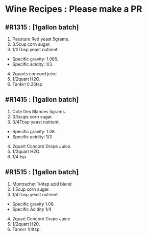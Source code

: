 # Wine Recipes : Please make a PR

## \#R1315 : [1gallon batch]
1. Paesture Red yeast 5grams.
2. 3.5cup corn sugar.
3. 1/2Tbsp yeast nutrient.
 * Specific gravity: 1.085.
 * Specific acidity: 1/3.
4. 2quarts concord juice.
5. 1/2quart H2O.
6. Tankin 0.25tsp.

## \#R1415 : [1gallon batch]
1. Cote Des Blances 5grams.
2. 3.5cups corn sugar.
3. 3/4Tbsp yeast nutrient.
 * Specific gravity: 1.08.
 * Specific acidity: 1/3
4. 2quart Concord Grape Juice.
5. 1/3quart H2O.
6. 1/4 tsp.

## \#R1515 : [1gallon batch]
1. Montrachet 1/4tsp acid blend
2. 1.5cup corn sugar.
3. 1/4Tbsp yeast nutrient.
 * Specific gravity 1.06.
 * Specific Acidity 1/4
4. 2quart Concord Grape Juice
5. 1/2quart H20.
6. Tannin 1/4tsp.
